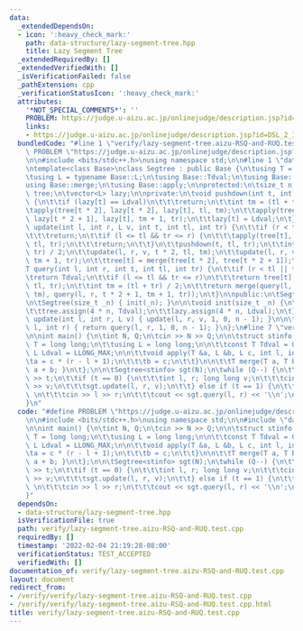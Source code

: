 ```yaml
---
data:
  _extendedDependsOn:
  - icon: ':heavy_check_mark:'
    path: data-structure/lazy-segment-tree.hpp
    title: Lazy Segment Tree
  _extendedRequiredBy: []
  _extendedVerifiedWith: []
  _isVerificationFailed: false
  _pathExtension: cpp
  _verificationStatusIcon: ':heavy_check_mark:'
  attributes:
    '*NOT_SPECIAL_COMMENTS*': ''
    PROBLEM: https://judge.u-aizu.ac.jp/onlinejudge/description.jsp?id=DSL_2_I
    links:
    - https://judge.u-aizu.ac.jp/onlinejudge/description.jsp?id=DSL_2_I
  bundledCode: "#line 1 \"verify/lazy-segment-tree.aizu-RSQ-and-RUQ.test.cpp\"\n#define\
    \ PROBLEM \"https://judge.u-aizu.ac.jp/onlinejudge/description.jsp?id=DSL_2_I\"\
    \n\n#include <bits/stdc++.h>\nusing namespace std;\n\n#line 1 \"data-structure/lazy-segment-tree.hpp\"\
    \ntemplate<class Base>\nclass Segtree : public Base {\n\tusing T = typename Base::T;\n\
    \tusing L = typename Base::L;\n\tusing Base::Tdval;\n\tusing Base::Ldval;\n\t\
    using Base::merge;\n\tusing Base::apply;\n\nprotected:\n\tsize_t n;\n\tvector<T>\
    \ tree;\n\tvector<L> lazy;\n\nprivate:\n\tvoid pushdown(int t, int tl, int tr)\
    \ {\n\t\tif (lazy[t] == Ldval)\n\t\t\treturn;\n\t\tint tm = (tl + tr) / 2;\n\t\
    \tapply(tree[t * 2], lazy[t * 2], lazy[t], tl, tm);\n\t\tapply(tree[t * 2 + 1],\
    \ lazy[t * 2 + 1], lazy[t], tm + 1, tr);\n\t\tlazy[t] = Ldval;\n\t}\n\n\tvoid\
    \ update(int l, int r, L v, int t, int tl, int tr) {\n\t\tif (r < tl || tr < l)\n\
    \t\t\treturn;\n\t\tif (l <= tl && tr <= r) {\n\t\t\tapply(tree[t], lazy[t], v,\
    \ tl, tr);\n\t\t\treturn;\n\t\t}\n\t\tpushdown(t, tl, tr);\n\t\tint tm = (tl +\
    \ tr) / 2;\n\t\tupdate(l, r, v, t * 2, tl, tm);\n\t\tupdate(l, r, v, t * 2 + 1,\
    \ tm + 1, tr);\n\t\ttree[t] = merge(tree[t * 2], tree[t * 2 + 1]);\n\t}\n\n\t\
    T query(int l, int r, int t, int tl, int tr) {\n\t\tif (r < tl || tr < l)\n\t\t\
    \treturn Tdval;\n\t\tif (l <= tl && tr <= r)\n\t\t\treturn tree[t];\n\t\tpushdown(t,\
    \ tl, tr);\n\t\tint tm = (tl + tr) / 2;\n\t\treturn merge(query(l, r, t * 2, tl,\
    \ tm), query(l, r, t * 2 + 1, tm + 1, tr));\n\t}\n\npublic:\n\tSegtree() = default;\n\
    \n\tSegtree(size_t _n) { init(_n); }\n\n\tvoid init(size_t _n) {\n\t\tn = _n;\n\
    \t\ttree.assign(4 * n, Tdval);\n\t\tlazy.assign(4 * n, Ldval);\n\t}\n\n\tvoid\
    \ update(int l, int r, L v) { update(l, r, v, 1, 0, n - 1); }\n\n\tT query(int\
    \ l, int r) { return query(l, r, 1, 0, n - 1); }\n};\n#line 7 \"verify/lazy-segment-tree.aizu-RSQ-and-RUQ.test.cpp\"\
    \n\nint main() {\n\tint N, Q;\n\tcin >> N >> Q;\n\n\tstruct stinfo {\n\t\tusing\
    \ T = long long;\n\t\tusing L = long long;\n\n\t\tconst T Tdval = 0;\n\t\tconst\
    \ L Ldval = LLONG_MAX;\n\n\t\tvoid apply(T &a, L &b, L c, int l, int r) {\n\t\t\
    \ta = c * (r - l + 1);\n\t\t\tb = c;\n\t\t}\n\n\t\tT merge(T a, T b) { return\
    \ a + b; }\n\t};\n\n\tSegtree<stinfo> sgt(N);\n\twhile (Q--) {\n\t\tint t; cin\
    \ >> t;\n\t\tif (t == 0) {\n\t\t\tint l, r; long long v;\n\t\t\tcin >> l >> r\
    \ >> v;\n\t\t\tsgt.update(l, r, v);\n\t\t} else if (t == 1) {\n\t\t\tint l, r;\
    \ \n\t\t\tcin >> l >> r;\n\t\t\tcout << sgt.query(l, r) << '\\n';\n\t\t}\n\t}\n\
    }\n"
  code: "#define PROBLEM \"https://judge.u-aizu.ac.jp/onlinejudge/description.jsp?id=DSL_2_I\"\
    \n\n#include <bits/stdc++.h>\nusing namespace std;\n\n#include \"data-structure/lazy-segment-tree.hpp\"\
    \n\nint main() {\n\tint N, Q;\n\tcin >> N >> Q;\n\n\tstruct stinfo {\n\t\tusing\
    \ T = long long;\n\t\tusing L = long long;\n\n\t\tconst T Tdval = 0;\n\t\tconst\
    \ L Ldval = LLONG_MAX;\n\n\t\tvoid apply(T &a, L &b, L c, int l, int r) {\n\t\t\
    \ta = c * (r - l + 1);\n\t\t\tb = c;\n\t\t}\n\n\t\tT merge(T a, T b) { return\
    \ a + b; }\n\t};\n\n\tSegtree<stinfo> sgt(N);\n\twhile (Q--) {\n\t\tint t; cin\
    \ >> t;\n\t\tif (t == 0) {\n\t\t\tint l, r; long long v;\n\t\t\tcin >> l >> r\
    \ >> v;\n\t\t\tsgt.update(l, r, v);\n\t\t} else if (t == 1) {\n\t\t\tint l, r;\
    \ \n\t\t\tcin >> l >> r;\n\t\t\tcout << sgt.query(l, r) << '\\n';\n\t\t}\n\t}\n\
    }"
  dependsOn:
  - data-structure/lazy-segment-tree.hpp
  isVerificationFile: true
  path: verify/lazy-segment-tree.aizu-RSQ-and-RUQ.test.cpp
  requiredBy: []
  timestamp: '2022-02-04 21:19:28-08:00'
  verificationStatus: TEST_ACCEPTED
  verifiedWith: []
documentation_of: verify/lazy-segment-tree.aizu-RSQ-and-RUQ.test.cpp
layout: document
redirect_from:
- /verify/verify/lazy-segment-tree.aizu-RSQ-and-RUQ.test.cpp
- /verify/verify/lazy-segment-tree.aizu-RSQ-and-RUQ.test.cpp.html
title: verify/lazy-segment-tree.aizu-RSQ-and-RUQ.test.cpp
---
```

